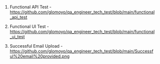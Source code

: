 
1. Functional API Test - https://github.com/glomoyo/qa_engineer_tech_test/blob/main/functional_api_test

2. Functional UI Test - https://github.com/glomoyo/qa_engineer_tech_test/blob/main/functional_ui_test
   
3. Successful Email Upload - https://github.com/glomoyo/qa_engineer_tech_test/blob/main/Successful%20email%20provided.png
